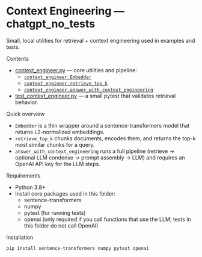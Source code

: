 # Context Engineering — chatgpt_no_tests

Small, local utilities for retrieval + context engineering used in examples and tests.

Contents
- [context_engineer.py](context_engineering/chatgpt_no_tests/context_engineer.py) — core utilities and pipeline:
  - [`context_engineer.Embedder`](context_engineering/chatgpt_no_tests/context_engineer.py)
  - [`context_engineer.retrieve_top_k`](context_engineering/chatgpt_no_tests/context_engineer.py)
  - [`context_engineer.answer_with_context_engineering`](context_engineering/chatgpt_no_tests/context_engineer.py)
- [test_context_engineer.py](context_engineering/chatgpt_no_tests/test_context_engineer.py) — a small pytest that validates retrieval behavior.

Quick overview
- `Embedder` is a thin wrapper around a sentence-transformers model that returns L2-normalized embeddings.
- `retrieve_top_k` chunks documents, encodes them, and returns the top-k most similar chunks for a query.
- `answer_with_context_engineering` runs a full pipeline (retrieve → optional LLM condense → prompt assembly → LLM) and requires an OpenAI API key for the LLM steps.

Requirements
- Python 3.8+
- Install core packages used in this folder:
  - sentence-transformers
  - numpy
  - pytest (for running tests)
  - openai (only required if you call functions that use the LLM; tests in this folder do not call OpenAI)

Installation
```sh
pip install sentence-transformers numpy pytest openai